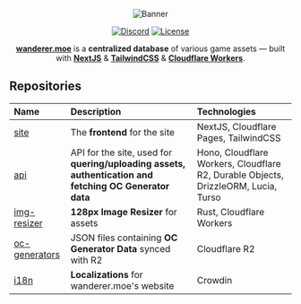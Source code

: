 <div align="center">

![Banner]

[![Discord]](https://discord.wanderer.moe/) [![License]](https://www.gnu.org/licenses/gpl-3.0.en.html#license-text)

[**wanderer.moe**][wanderer.moe] is a **centralized database** of various game assets — built with [**NextJS**](https://nextjs.org/) & [**TailwindCSS**](https://tailwindcss.com/) & [**Cloudflare Workers**](https://www.cloudflare.com/).

</div>

## Repositories

<div align="center">

| Name              | Description                                                                                               | Technologies                                                                       |
| :---------------- | :-------------------------------------------------------------------------------------------------------- | :----------------------------------------------------------------------------------|
| [site]            | The **frontend** for the site                                                                             | NextJS, Cloudflare Pages, TailwindCSS                                              |
| [api]             | API for the site, used for **quering/uploading assets, authentication and fetching OC Generator data**    | Hono, Cloudflare Workers, Cloudflare R2, Durable Objects, DrizzleORM, Lucia, Turso |
| [img-resizer]     | **128px Image Resizer** for assets                                                                        | Rust, Cloudflare Workers                                                           |
| [oc-generators]   | JSON files containing **OC Generator Data** synced with R2                                                | Cloudflare R2                                                                      |
| [i18n]            | **Localizations** for wanderer.moe's website                                                              | Crowdin                                                                            |
  
</div>

[Banner]: https://files.catbox.moe/ye77zq.svg
[wanderer.moe]: https://wanderer.moe
[Site]: https://github.com/wanderer-moe/site
[API]: https://github.com/wanderer-moe/api
[CDN]: https://github.com/wanderer-moe/cdn
[img-resizer]: https://github.com/wanderer-moe/img-resizer
[oc-generators]: https://github.com/wanderer-moe/oc-generators
[i18n]: https://github.com/wanderer-moe/i18n
[Discord]: https://img.shields.io/discord/982385887000272956?color=323379&label=discord&style=for-the-badge
[License]: https://img.shields.io/static/v1?label=License&message=GPL-3&color=323379&style=for-the-badge
